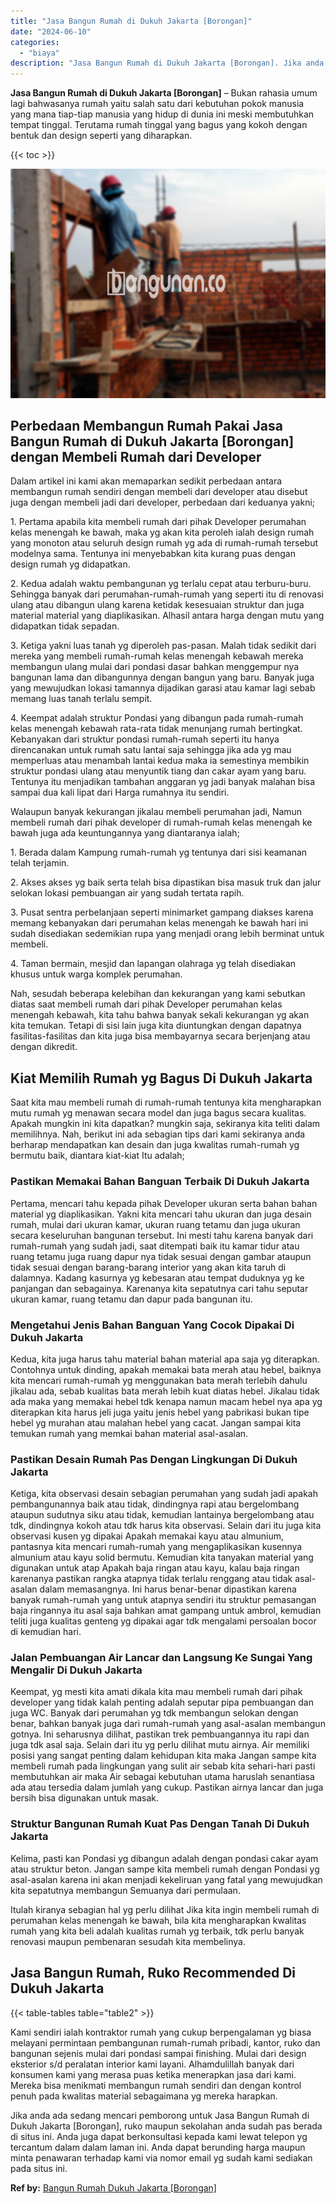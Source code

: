 ```yaml
---
title: "Jasa Bangun Rumah di Dukuh Jakarta [Borongan]"
date: "2024-06-10"
categories: 
  - "biaya"
description: "Jasa Bangun Rumah di Dukuh Jakarta [Borongan]. Jika anda ada sedang mencari pemborong untuk Jasa Bangun Rumah di Dukuh Jakarta [Borongan], ruko maupun seko..."
---
```


**Jasa Bangun Rumah di Dukuh Jakarta \[Borongan\]** – Bukan rahasia umum lagi bahwasanya rumah yaitu salah satu dari kebutuhan pokok manusia yang mana tiap-tiap manusia yang hidup di dunia ini meski membutuhkan tempat tinggal. Terutama rumah tinggal yang bagus yang kokoh dengan bentuk dan design seperti yang diharapkan.

{{< toc >}}

![Jasa Bangun Rumah di Dukuh Jakarta [Borongan]](/images/borong-bangunan-34.png)

## Perbedaan Membangun Rumah Pakai Jasa Bangun Rumah di Dukuh Jakarta \[Borongan\] dengan Membeli Rumah dari Developer

Dalam artikel ini kami akan memaparkan sedikit perbedaan antara membangun rumah sendiri dengan membeli dari developer atau disebut juga dengan membeli jadi dari developer, perbedaan dari keduanya yakni;

1\. Pertama apabila kita membeli rumah dari pihak Developer perumahan kelas menengah ke bawah, maka yg akan kita peroleh ialah design rumah yang monoton atau seluruh design rumah yg ada di rumah-rumah tersebut modelnya sama. Tentunya ini menyebabkan kita kurang puas dengan design rumah yg didapatkan.

2\. Kedua adalah waktu pembangunan yg terlalu cepat atau terburu-buru. Sehingga banyak dari perumahan-rumah-rumah yang seperti itu di renovasi ulang atau dibangun ulang karena ketidak kesesuaian struktur dan juga material material yang diaplikasikan. Alhasil antara harga dengan mutu yang didapatkan tidak sepadan.

3\. Ketiga yakni luas tanah yg diperoleh pas-pasan. Malah tidak sedikit dari mereka yang membeli rumah-rumah kelas menengah kebawah mereka membangun ulang mulai dari pondasi dasar bahkan menggempur nya bangunan lama dan dibangunnya dengan bangun yang baru. Banyak juga yang mewujudkan lokasi tamannya dijadikan garasi atau kamar lagi sebab memang luas tanah terlalu sempit.

4\. Keempat adalah struktur Pondasi yang dibangun pada rumah-rumah kelas menengah kebawah rata-rata tidak menunjang rumah bertingkat. Kebanyakan dari struktur pondasi rumah-rumah seperti itu hanya direncanakan untuk rumah satu lantai saja sehingga jika ada yg mau memperluas atau menambah lantai kedua maka ia semestinya membikin struktur pondasi ulang atau menyuntik tiang dan cakar ayam yang baru. Tentunya itu menjadikan tambahan anggaran yg jadi banyak malahan bisa sampai dua kali lipat dari Harga rumahnya itu sendiri.

Walaupun banyak kekurangan jikalau membeli perumahan jadi, Namun membeli rumah dari pihak developer di rumah-rumah kelas menengah ke bawah juga ada keuntungannya yang diantaranya ialah;

1\. Berada dalam Kampung rumah-rumah yg tentunya dari sisi keamanan telah terjamin.

2\. Akses akses yg baik serta telah bisa dipastikan bisa masuk truk dan jalur selokan lokasi pembuangan air yang sudah tertata rapih.

3\. Pusat sentra perbelanjaan seperti minimarket gampang diakses karena memang kebanyakan dari perumahan kelas menengah ke bawah hari ini sudah disediakan sedemikian rupa yang menjadi orang lebih berminat untuk membeli.

4\. Taman bermain, mesjid dan lapangan olahraga yg telah disediakan khusus untuk warga komplek perumahan.

Nah, sesudah beberapa kelebihan dan kekurangan yang kami sebutkan diatas saat membeli rumah dari pihak Developer perumahan kelas menengah kebawah, kita tahu bahwa banyak sekali kekurangan yg akan kita temukan. Tetapi di sisi lain juga kita diuntungkan dengan dapatnya fasilitas-fasilitas dan kita juga bisa membayarnya secara berjenjang atau dengan dikredit.

## Kiat Memilih Rumah yg Bagus Di Dukuh Jakarta

Saat kita mau membeli rumah di rumah-rumah tentunya kita mengharapkan mutu rumah yg menawan secara model dan juga bagus secara kualitas. Apakah mungkin ini kita dapatkan? mungkin saja, sekiranya kita teliti dalam memilihnya. Nah, berikut ini ada sebagian tips dari kami sekiranya anda berharap mendapatkan kan desain dan juga kwalitas rumah-rumah yg bermutu baik, diantara kiat-kiat Itu adalah;

### Pastikan Memakai Bahan Banguan Terbaik Di Dukuh Jakarta

Pertama, mencari tahu kepada pihak Developer ukuran serta bahan bahan material yg diaplikasikan. Yakni kita mencari tahu ukuran dan juga desain rumah, mulai dari ukuran kamar, ukuran ruang tetamu dan juga ukuran secara keseluruhan bangunan tersebut. Ini mesti tahu karena banyak dari rumah-rumah yang sudah jadi, saat ditempati baik itu kamar tidur atau ruang tetamu juga ruang dapur nya tidak sesuai dengan gambar ataupun tidak sesuai dengan barang-barang interior yang akan kita taruh di dalamnya. Kadang kasurnya yg kebesaran atau tempat duduknya yg ke panjangan dan sebagainya. Karenanya kita sepatutnya cari tahu seputar ukuran kamar, ruang tetamu dan dapur pada bangunan itu.

### Mengetahui Jenis Bahan Banguan Yang Cocok Dipakai Di Dukuh Jakarta

Kedua, kita juga harus tahu material bahan material apa saja yg diterapkan. Contohnya untuk dinding, apakah memakai bata merah atau hebel, baiknya kita mencari rumah-rumah yg menggunakan bata merah terlebih dahulu jikalau ada, sebab kualitas bata merah lebih kuat diatas hebel. Jikalau tidak ada maka yang memakai hebel tdk kenapa namun macam hebel nya apa yg diterapkan kita harus jeli juga yaitu jenis hebel yang pabrikasi bukan tipe hebel yg murahan atau malahan hebel yang cacat. Jangan sampai kita temukan rumah yang memkai bahan material asal-asalan.

### Pastikan Desain Rumah Pas Dengan Lingkungan Di Dukuh Jakarta

Ketiga, kita observasi desain sebagian perumahan yang sudah jadi apakah pembangunannya baik atau tidak, dindingnya rapi atau bergelombang ataupun sudutnya siku atau tidak, kemudian lantainya bergelombang atau tdk, dindingnya kokoh atau tdk harus kita observasi. Selain dari itu juga kita observasi kusen yg dipakai Apakah memakai kayu atau almunium, pantasnya kita mencari rumah-rumah yang mengaplikasikan kusennya almunium atau kayu solid bermutu. Kemudian kita tanyakan material yang digunakan untuk atap Apakah baja ringan atau kayu, kalau baja ringan karenanya pastikan rangka atapnya tidak terlalu renggang atau tidak asal-asalan dalam memasangnya. Ini harus benar-benar dipastikan karena banyak rumah-rumah yang untuk atapnya sendiri itu struktur pemasangan baja ringannya itu asal saja bahkan amat gampang untuk ambrol, kemudian teliti juga kualitas genteng yg dipakai agar tdk mengalami persoalan bocor di kemudian hari.

### Jalan Pembuangan Air Lancar dan Langsung Ke Sungai Yang Mengalir Di Dukuh Jakarta

Keempat, yg mesti kita amati dikala kita mau membeli rumah dari pihak developer yang tidak kalah penting adalah seputar pipa pembuangan dan juga WC. Banyak dari perumahan yg tdk membangun selokan dengan benar, bahkan banyak juga dari rumah-rumah yang asal-asalan membangun gotnya. Ini seharusnya dilihat, pastikan trek pembuangannya itu rapi dan juga tdk asal saja. Selain dari itu yg perlu dilihat mutu airnya. Air memiliki posisi yang sangat penting dalam kehidupan kita maka Jangan sampe kita membeli rumah pada lingkungan yang sulit air sebab kita sehari-hari pasti membutuhkan air maka Air sebagai kebutuhan utama haruslah senantiasa ada atau tersedia dalam jumlah yang cukup. Pastikan airnya lancar dan juga bersih bisa digunakan untuk masak.

### Struktur Bangunan Rumah Kuat Pas Dengan Tanah Di Dukuh Jakarta

Kelima, pasti kan Pondasi yg dibangun adalah dengan pondasi cakar ayam atau struktur beton. Jangan sampe kita membeli rumah dengan Pondasi yg asal-asalan karena ini akan menjadi kekeliruan yang fatal yang mewujudkan kita sepatutnya membangun Semuanya dari permulaan.

Itulah kiranya sebagian hal yg perlu dilihat Jika kita ingin membeli rumah di perumahan kelas menengah ke bawah, bila kita mengharapkan kwalitas rumah yang kita beli adalah kualitas rumah yg terbaik, tdk perlu banyak renovasi maupun pembenaran sesudah kita membelinya.

## Jasa Bangun Rumah, Ruko Recommended Di Dukuh Jakarta

{{< table-tables table="table2" >}}

Kami sendiri ialah kontraktor rumah yang cukup berpengalaman yg biasa melayani permintaan pembangunan rumah-rumah pribadi, kantor, ruko dan bangunan sejenis mulai dari pondasi sampai finishing. Mulai dari design eksterior s/d peralatan interior kami layani. Alhamdulillah banyak dari konsumen kami yang merasa puas ketika menerapkan jasa dari kami. Mereka bisa menikmati membangun rumah sendiri dan dengan kontrol penuh pada kwalitas material sebagaimana yg mereka harapkan.

Jika anda ada sedang mencari pemborong untuk Jasa Bangun Rumah di Dukuh Jakarta \[Borongan\], ruko maupun sekolahan anda sudah pas berada di situs ini. Anda juga dapat berkonsultasi kepada kami lewat telepon yg tercantum dalam dalam laman ini. Anda dapat berunding harga maupun minta penawaran terhadap kami via nomor email yg sudah kami sediakan pada situs ini.

**Ref by:** [Bangun Rumah Dukuh Jakarta [Borongan]](https://id.wikipedia.org/wiki/Bangun)

